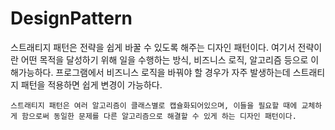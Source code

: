 # DesignPattern
스트래티지 패턴은 전략을 쉽게 바꿀 수 있도록 해주는 디자인 패턴이다.
여기서 전략이란 어떤 목적을 달성하기 위해 일을 수행하는 방식, 비즈니스 로직, 알고리즘 등으로 이해가능하다.
프로그램에서 비즈니스 로직을 바꿔야 할 경우가 자주 발생하는데 스트래티지 패턴을 적용하면 쉽게 변경이 가능하다.

`스트래티지 패턴은 여러 알고리즘이 클래스별로 캡슐화되어있으며, 이들을 필요할 때에 교체하게 함으로써 동일한 문제를 다른 알고리즘으로 해결할 수 있게 하는 디자인 패턴이다.`
